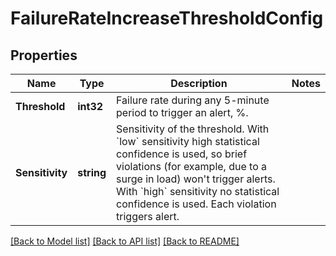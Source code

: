 # FailureRateIncreaseThresholdConfig

## Properties
Name | Type | Description | Notes
------------ | ------------- | ------------- | -------------
**Threshold** | **int32** | Failure rate during any 5-minute period to trigger an alert, %. | 
**Sensitivity** | **string** | Sensitivity of the threshold.   With &#x60;low&#x60; sensitivity high statistical confidence is used, so brief violations (for example, due to a surge in load) won&#39;t trigger alerts.   With &#x60;high&#x60; sensitivity no statistical confidence is used. Each violation triggers alert. | 

[[Back to Model list]](../README.md#documentation-for-models) [[Back to API list]](../README.md#documentation-for-api-endpoints) [[Back to README]](../README.md)


